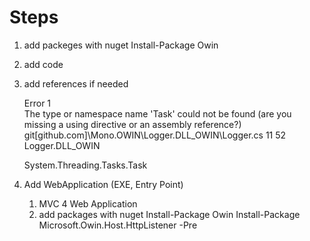 # Steps #

1.	add packeges with nuget
	Install-Package Owin
2. add code

3. add references if needed

	Error	1	
	The type or namespace name 'Task' could not be found (are you missing a using directive 
	or an assembly reference?)	
	git[github.com]\Mono.OWIN\Logger.DLL_OWIN\Logger.cs	11	52	
	Logger.DLL_OWIN

	System.Threading.Tasks.Task

4. Add WebApplication (EXE, Entry Point) 
	1.	MVC 4 Web Application
	2.	add packages with nuget
		Install-Package Owin 
		Install-Package Microsoft.Owin.Host.HttpListener -Pre 





